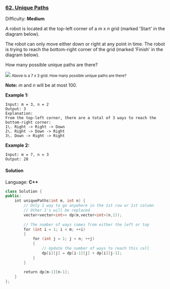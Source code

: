 ### [62\. Unique Paths](https://leetcode.com/problems/unique-paths/)

Difficulty: **Medium**


A robot is located at the top-left corner of a _m_ x _n_ grid (marked 'Start' in the diagram below).

The robot can only move either down or right at any point in time. The robot is trying to reach the bottom-right corner of the grid (marked 'Finish' in the diagram below).

How many possible unique paths are there?

![](https://assets.leetcode.com/uploads/2018/10/22/robot_maze.png)
<small style="display: inline;">Above is a 7 x 3 grid. How many possible unique paths are there?</small>

**Note:** _m_ and _n_ will be at most 100.

**Example 1:**

```
Input: m = 3, n = 2
Output: 3
Explanation:
From the top-left corner, there are a total of 3 ways to reach the bottom-right corner:
1\. Right -> Right -> Down
2\. Right -> Down -> Right
3\. Down -> Right -> Right
```

**Example 2:**

```
Input: m = 7, n = 3
Output: 28
```


#### Solution

Language: **C++**

```c++
class Solution {
public:
    int uniquePaths(int m, int n) {
        // Only 1 way to go anywhere in the 1st row or 1st column
        // Other 1's will be replaced
        vector<vector<int>> dp(m,vector<int>(n,1));
    
        // The number of ways comes from either the left or top
        for (int i = 1; i < m; ++i)
        {
            for (int j = 1; j < n; ++j)
            {
                // Update the number of ways to reach this cell
                dp[i][j] = dp[i-1][j] + dp[i][j-1];
            }
        }
        
        return dp[m-1][n-1];
    }
};
```
